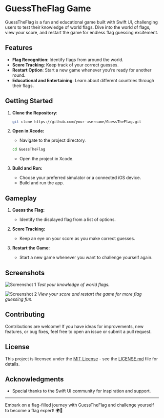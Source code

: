 # GuessTheFlag Game

GuessTheFlag is a fun and educational game built with Swift UI, challenging users to test their knowledge of world flags. Dive into the world of flags, view your score, and restart the game for endless flag guessing excitement.

## Features

- **Flag Recognition**: Identify flags from around the world.
- **Score Tracking**: Keep track of your correct guesses.
- **Restart Option**: Start a new game whenever you're ready for another round.
- **Educational and Entertaining**: Learn about different countries through their flags.

## Getting Started

1. **Clone the Repository:**
   ```bash
   git clone https://github.com/your-username/GuessTheFlag.git
   ```

2. **Open in Xcode:**
   - Navigate to the project directory.
   ```bash
   cd GuessTheFlag
   ```
   - Open the project in Xcode.

3. **Build and Run:**
   - Choose your preferred simulator or a connected iOS device.
   - Build and run the app.

## Gameplay

1. **Guess the Flag:**
   - Identify the displayed flag from a list of options.

2. **Score Tracking:**
   - Keep an eye on your score as you make correct guesses.

3. **Restart the Game:**
   - Start a new game whenever you want to challenge yourself again.

## Screenshots

![Screenshot 1](/screenshots/guess_the_flag_screenshot1.png)
*Test your knowledge of world flags.*

![Screenshot 2](/screenshots/guess_the_flag_screenshot2.png)
*View your score and restart the game for more flag guessing fun.*

## Contributing

Contributions are welcome! If you have ideas for improvements, new features, or bug fixes, feel free to open an issue or submit a pull request.

## License

This project is licensed under the [MIT License](LICENSE.md) - see the [LICENSE.md](LICENSE.md) file for details.

## Acknowledgments

- Special thanks to the Swift UI community for inspiration and support.

---

Embark on a flag-filled journey with GuessTheFlag and challenge yourself to become a flag expert! 🌍🚩
